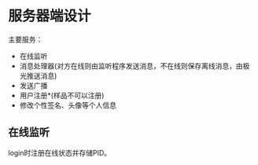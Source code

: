 # 服务器端设计

主要服务：

- 在线监听
- 消息处理器(对方在线则由监听程序发送消息，不在线则保存离线消息，由极光推送消息)
- 发送广播
- 用户注册*(样品不可以注册)
- 修改个性签名、头像等个人信息

## 在线监听

login时注册在线状态并存储PID。

